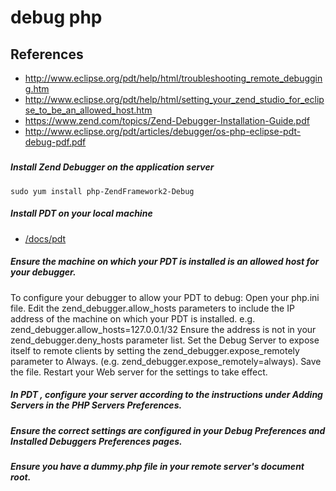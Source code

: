 # debug php

## References
* http://www.eclipse.org/pdt/help/html/troubleshooting_remote_debugging.htm
* http://www.eclipse.org/pdt/help/html/setting_your_zend_studio_for_eclipse_to_be_an_allowed_host.htm
* https://www.zend.com/topics/Zend-Debugger-Installation-Guide.pdf
* http://www.eclipse.org/pdt/articles/debugger/os-php-eclipse-pdt-debug-pdf.pdf

##### 


##### Install Zend Debugger on the application server
```
sudo yum install php-ZendFramework2-Debug
```

##### Install PDT on your local machine
* [/docs/pdt](/docs/pdt.md)

##### Ensure the machine on which your PDT is installed is an allowed host for your debugger. 


	
To configure your debugger to allow your PDT to debug:
Open your php.ini file.
Edit the zend_debugger.allow_hosts parameters to include the IP address of the machine on which your PDT is installed.
e.g. zend_debugger.allow_hosts=127.0.0.1/32
Ensure the address is not in your zend_debugger.deny_hosts parameter list.
Set the Debug Server to expose itself to remote clients by setting the zend_debugger.expose_remotely parameter to Always.
(e.g. zend_debugger.expose_remotely=always).
Save the file.
Restart your Web server for the settings to take effect.


##### In PDT , configure your server according to the instructions under Adding Servers in the PHP Servers Preferences.
##### Ensure the correct settings are configured in your Debug Preferences and Installed Debuggers Preferences pages.
##### Ensure you have a dummy.php file in your remote server's document root.
